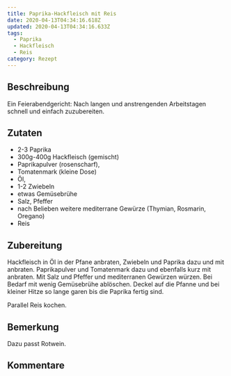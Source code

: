 ```yaml
---
title: Paprika-Hackfleisch mit Reis
date: 2020-04-13T04:34:16.618Z
updated: 2020-04-13T04:34:16.633Z
tags:
  - Paprika
  - Hackfleisch
  - Reis
category: Rezept
---
```

## Beschreibung

Ein Feierabendgericht: Nach langen und anstrengenden Arbeitstagen schnell und einfach zuzubereiten.

## Zutaten

* 2-3 Paprika
* 300g-400g Hackfleisch (gemischt)
* Paprikapulver (rosenscharf),
* Tomatenmark (kleine Dose)
* Öl,
* 1-2 Zwiebeln
* etwas Gemüsebrühe
* Salz, Pfeffer
* nach Belieben weitere mediterrane Gewürze (Thymian, Rosmarin, Oregano)
* Reis

## Zubereitung

Hackfleisch in Öl in der Pfane anbraten, Zwiebeln und Paprika dazu und mit anbraten. Paprikapulver und Tomatenmark dazu und ebenfalls kurz mit anbraten. Mit Salz und Pfeffer und mediterranen Gewürzen würzen. Bei Bedarf mit wenig Gemüsebrühe ablöschen. Deckel auf die Pfanne und bei kleiner Hitze so lange garen bis die Paprika fertig sind.

Parallel Reis kochen.

## Bemerkung

Dazu passt Rotwein.

## Kommentare

<script src="https://utteranc.es/client.js"
        repo="stewit/blauekladde"
        issue-term="pathname"
        theme="github-light"
        crossorigin="anonymous"
        async>
</script>